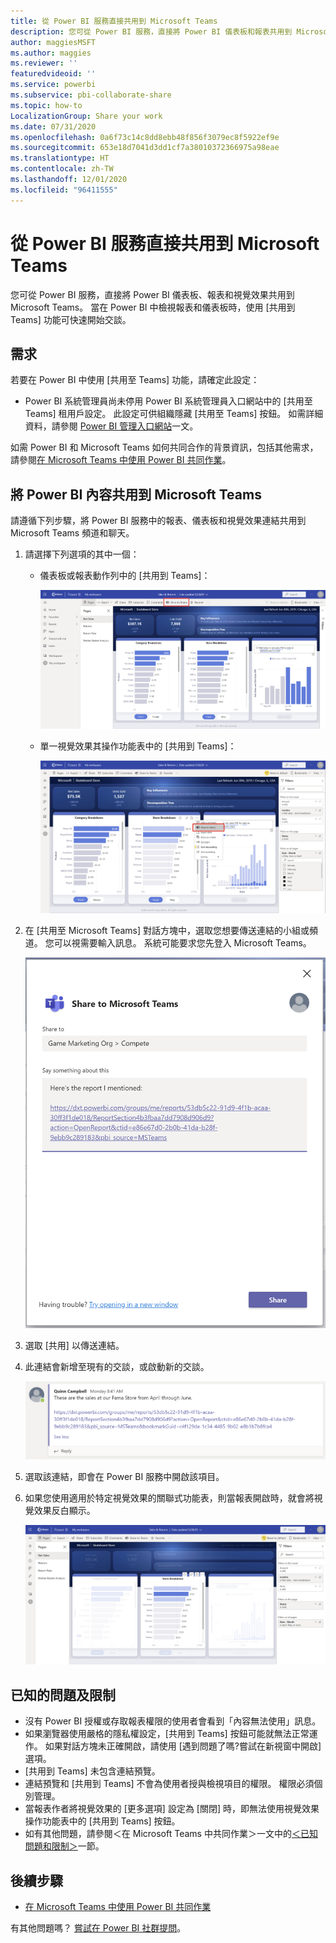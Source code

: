 ```yaml
---
title: 從 Power BI 服務直接共用到 Microsoft Teams
description: 您可從 Power BI 服務，直接將 Power BI 儀表板和報表共用到 Microsoft Teams。
author: maggiesMSFT
ms.author: maggies
ms.reviewer: ''
featuredvideoid: ''
ms.service: powerbi
ms.subservice: pbi-collaborate-share
ms.topic: how-to
LocalizationGroup: Share your work
ms.date: 07/31/2020
ms.openlocfilehash: 0a6f73c14c8dd8ebb48f856f3079ec8f5922ef9e
ms.sourcegitcommit: 653e18d7041d3dd1cf7a38010372366975a98eae
ms.translationtype: HT
ms.contentlocale: zh-TW
ms.lasthandoff: 12/01/2020
ms.locfileid: "96411555"
---
```

# <a name="share-directly-to-microsoft-teams-from-the-power-bi-service"></a>從 Power BI 服務直接共用到 Microsoft Teams

您可從 Power BI 服務，直接將 Power BI 儀表板、報表和視覺效果共用到 Microsoft Teams。 當在 Power BI 中檢視報表和儀表板時，使用 [共用到 Teams] 功能可快速開始交談。

## <a name="requirements"></a>需求

若要在 Power BI 中使用 [共用至 Teams] 功能，請確定此設定：

- Power BI 系統管理員尚未停用 Power BI 系統管理員入口網站中的 [共用至 Teams] 租用戶設定。 此設定可供組織隱藏 [共用至 Teams] 按鈕。 如需詳細資料，請參閱 [Power BI 管理入口網站](../admin/service-admin-portal.md#share-to-teams)一文。

如需 Power BI 和 Microsoft Teams 如何共同合作的背景資訊，包括其他需求，請參閱[在 Microsoft Teams 中使用 Power BI 共同作業](service-collaborate-microsoft-teams.md)。

## <a name="share-power-bi-content-to-microsoft-teams"></a>將 Power BI 內容共用到 Microsoft Teams

請遵循下列步驟，將 Power BI 服務中的報表、儀表板和視覺效果連結共用到 Microsoft Teams 頻道和聊天。

1. 請選擇下列選項的其中一個：

   * 儀表板或報表動作列中的 [共用到 Teams]：

       ![動作列中 [共用到 Teams] 按鈕的螢幕擷取畫面。](media/service-share-report-teams/service-teams-share-to-teams-action-bar-button.png)
    
   * 單一視覺效果其操作功能表中的 [共用到 Teams]：
    
      ![視覺效果操作功能表中 [共用到 Teams] 按鈕的螢幕擷取畫面。](media/service-share-report-teams/service-teams-share-to-teams-visual-context-menu.png)

1. 在 [共用至 Microsoft Teams] 對話方塊中，選取您想要傳送連結的小組或頻道。 您可以視需要輸入訊息。 系統可能要求您先登入 Microsoft Teams。

    ![包含資訊和訊息之 [共用到 Microsoft Teams] 對話方塊的螢幕擷取畫面。](media/service-share-report-teams/service-teams-share-to-teams-dialog.png)

1. 選取 [共用] 以傳送連結。
    
1. 此連結會新增至現有的交談，或啟動新的交談。

    ![包含 Power BI 項目連結的 Microsoft Teams 交談其螢幕擷取畫面。](media/service-share-report-teams/service-teams-share-to-teams-deep-link.png)

1. 選取該連結，即會在 Power BI 服務中開啟該項目。

1. 如果您使用適用於特定視覺效果的關聯式功能表，則當報表開啟時，就會將視覺效果反白顯示。

    ![醒目提示特定視覺效果的已開啟 Power BI 報表其螢幕擷取畫面。](media/service-share-report-teams/service-teams-share-to-teams-spotlight-visual.png)


## <a name="known-issues-and-limitations"></a>已知的問題及限制

- 沒有 Power BI 授權或存取報表權限的使用者會看到「內容無法使用」訊息。
- 如果瀏覽器使用嚴格的隱私權設定，[共用到 Teams] 按鈕可能就無法正常運作。 如果對話方塊未正確開啟，請使用 [遇到問題了嗎?嘗試在新視窗中開啟] 選項。
- [共用到 Teams] 未包含連結預覽。
- 連結預覽和 [共用到 Teams] 不會為使用者授與檢視項目的權限。 權限必須個別管理。
- 當報表作者將視覺效果的 [更多選項] 設定為 [關閉] 時，即無法使用視覺效果操作功能表中的 [共用到 Teams] 按鈕。
- 如有其他問題，請參閱＜在 Microsoft Teams 中共同作業＞一文中的[＜已知問題和限制＞](service-collaborate-microsoft-teams.md#known-issues-and-limitations)一節。

## <a name="next-steps"></a>後續步驟

- [在 Microsoft Teams 中使用 Power BI 共同作業](service-collaborate-microsoft-teams.md)

有其他問題嗎？ [嘗試在 Power BI 社群提問](https://community.powerbi.com/)。
